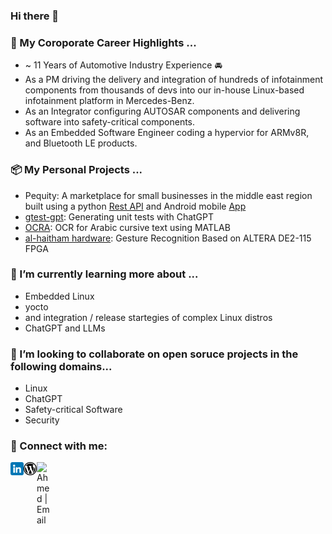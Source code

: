 ### Hi there 👋

<!--
**aabdelfattah/aabdelfattah** is a ✨ _special_ ✨ repository because its `README.md` (this file) appears on your GitHub profile.

Here are some ideas to get you started:

- 🔭 I’m currently working on ...
- 🌱 I’m currently learning ...
- 👯 I’m looking to collaborate on ...
- 🤔 I’m looking for help with ...
- 💬 Ask me about ...
- 📫 How to reach me: ...
- 😄 Pronouns: ...
- ⚡ Fun fact: ...
-->



### 🔭 My Coroporate Career Highlights ...
* ~ 11 Years of Automotive Industry Experience 🚘
* As a PM driving the delivery and integration of hundreds of infotainment components from thousands of devs into our in-house Linux-based infotainment platform in Mercedes-Benz.
* As an Integrator configuring AUTOSAR components and delivering software into safety-critical components.
* As an Embedded Software Engineer coding a hypervior for ARMv8R, and Bluetooth LE products.

### 📦 My Personal Projects ...
* Pequity: A marketplace for small businesses in the middle east region built using a python [Rest API](https://github.com/Pequity-me/pequity-rest) and Android mobile [App](https://github.com/Pequity-me/PequityAndroid) 
* [gtest-gpt](https://github.com/aabdelfattah/gtest-gpt): Generating unit tests with ChatGPT
* [OCRA](https://github.com/aabdelfattah/OCRA): OCR for Arabic cursive text using MATLAB
* [al-haitham hardware](https://github.com/aabdelfattah/alhaitham-hardware): Gesture Recognition Based on ALTERA DE2-115 FPGA


### 🌱 I’m currently learning more about ...
* Embedded Linux 
* yocto
* and integration / release startegies of complex Linux distros
* ChatGPT and LLMs

### 👯 I’m looking to collaborate on open soruce projects in the following domains...
* Linux
* ChatGPT
* Safety-critical Software
* Security

### 🤝 Connect with me:

<a href="https://www.linkedin.com/in/ahmed-abdelfattah-8b061432/"><img align="left" src="https://raw.githubusercontent.com/aabdelfattah/aabdelfattah/main/images/linkedin.png" alt="Ahmed | LinkedIn" width="21px"/></a>
<a href="https://aabdelfattah.me/"><img align="left" src="https://raw.githubusercontent.com/aabdelfattah/aabdelfattah/main/images/wordpress-logo.png" alt="Ahmed | Personal Website" width="21px"/></a>
<a href="a.abfattah@gmail.com"><img align="left" src="https://raw.githubusercontent.com/aabdelfattah/aabdelfattah/main/images/medium.svg" alt="Ahmed | Email" width="21px"/></a>
